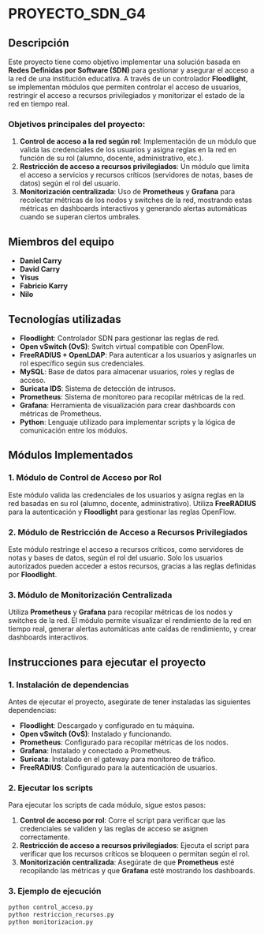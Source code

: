 # PROYECTO_SDN_G4

## Descripción

Este proyecto tiene como objetivo implementar una solución basada en **Redes Definidas por Software (SDN)** para gestionar y asegurar el acceso a la red de una institución educativa. A través de un controlador **Floodlight**, se implementan módulos que permiten controlar el acceso de usuarios, restringir el acceso a recursos privilegiados y monitorizar el estado de la red en tiempo real.

### Objetivos principales del proyecto:

1. **Control de acceso a la red según rol**: Implementación de un módulo que valida las credenciales de los usuarios y asigna reglas en la red en función de su rol (alumno, docente, administrativo, etc.).
2. **Restricción de acceso a recursos privilegiados**: Un módulo que limita el acceso a servicios y recursos críticos (servidores de notas, bases de datos) según el rol del usuario.
3. **Monitorización centralizada**: Uso de **Prometheus** y **Grafana** para recolectar métricas de los nodos y switches de la red, mostrando estas métricas en dashboards interactivos y generando alertas automáticas cuando se superan ciertos umbrales.

## Miembros del equipo

- **Daniel Carry**
- **David Carry**
- **Yisus**
- **Fabricio Karry**
- **Nilo**

## Tecnologías utilizadas

- **Floodlight**: Controlador SDN para gestionar las reglas de red.
- **Open vSwitch (OvS)**: Switch virtual compatible con OpenFlow.
- **FreeRADIUS + OpenLDAP**: Para autenticar a los usuarios y asignarles un rol específico según sus credenciales.
- **MySQL**: Base de datos para almacenar usuarios, roles y reglas de acceso.
- **Suricata IDS**: Sistema de detección de intrusos.
- **Prometheus**: Sistema de monitoreo para recopilar métricas de la red.
- **Grafana**: Herramienta de visualización para crear dashboards con métricas de Prometheus.
- **Python**: Lenguaje utilizado para implementar scripts y la lógica de comunicación entre los módulos.

## Módulos Implementados

### 1. **Módulo de Control de Acceso por Rol**

Este módulo valida las credenciales de los usuarios y asigna reglas en la red basadas en su rol (alumno, docente, administrativo). Utiliza **FreeRADIUS** para la autenticación y **Floodlight** para gestionar las reglas OpenFlow.

### 2. **Módulo de Restricción de Acceso a Recursos Privilegiados**

Este módulo restringe el acceso a recursos críticos, como servidores de notas y bases de datos, según el rol del usuario. Solo los usuarios autorizados pueden acceder a estos recursos, gracias a las reglas definidas por **Floodlight**.

### 3. **Módulo de Monitorización Centralizada**

Utiliza **Prometheus** y **Grafana** para recopilar métricas de los nodos y switches de la red. El módulo permite visualizar el rendimiento de la red en tiempo real, generar alertas automáticas ante caídas de rendimiento, y crear dashboards interactivos.

## Instrucciones para ejecutar el proyecto

### 1. **Instalación de dependencias**

Antes de ejecutar el proyecto, asegúrate de tener instaladas las siguientes dependencias:

- **Floodlight**: Descargado y configurado en tu máquina.
- **Open vSwitch (OvS)**: Instalado y funcionando.
- **Prometheus**: Configurado para recopilar métricas de los nodos.
- **Grafana**: Instalado y conectado a Prometheus.
- **Suricata**: Instalado en el gateway para monitoreo de tráfico.
- **FreeRADIUS**: Configurado para la autenticación de usuarios.

### 2. **Ejecutar los scripts**

Para ejecutar los scripts de cada módulo, sigue estos pasos:

1. **Control de acceso por rol**: Corre el script para verificar que las credenciales se validen y las reglas de acceso se asignen correctamente.
2. **Restricción de acceso a recursos privilegiados**: Ejecuta el script para verificar que los recursos críticos se bloqueen o permitan según el rol.
3. **Monitorización centralizada**: Asegúrate de que **Prometheus** esté recopilando las métricas y que **Grafana** esté mostrando los dashboards.

### 3. **Ejemplo de ejecución**

```bash
python control_acceso.py
python restriccion_recursos.py
python monitorizacion.py
